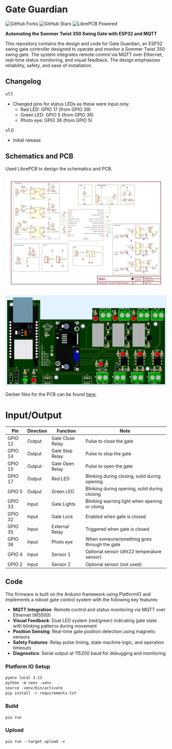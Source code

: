 # Gate Guardian


![GitHub Forks](https://img.shields.io/github/forks/laroo/GateGuardian?style=flat-square&color=blue)
![GitHub Stars](https://img.shields.io/github/stars/laroo/GateGuardian?style=flat-square&color=yellow)
![LibrePCB Powered](https://img.shields.io/badge/Powered%20By-LibrePCB-red?style=flat-square)  

**Automating the Sommer Twist 350 Swing Gate with ESP32 and MQTT**

This repository contains the design and code for Gate Guardian, an ESP32 swing gate controller designed to operate and monitor a Sommer Twist 350 swing gate. The system integrates remote control via MQTT over Ethernet, real-time status monitoring, and visual feedback. The design emphasizes reliability, safety, and ease of installation.

## Changelog

v1.1
- Changed pins for status LEDs as these were input only:
  - Red LED: GPIO 17 (from GPIO 39)
  - Green LED: GPIO 5 (from GPIO 36)
  - Photo eye: GPIO 36 (from GPIO 5)

v1.0
- Initial release

## Schematics and PCB

Used LibrePCB to design the schematics and PCB.

![Schematic](GateGuardian_Schematics_v1.1.png)

![PCB](GateGuardian_PCB_v1.1.png)

Gerber files for the PCB can be found [here](librepcb/output/v1.1/gerber).

# Input/Output

| Pin | Direction | Function | Note |
|----|----------|----------|------|
| GPIO 12 | Output | Gate Close Relay | Pulse to close the gate |
| GPIO 14 | Output | Gate Stop Relay | Pulse to stop the gate |
| GPIO 15 | Output | Gate Open Relay | Pulse to open the gate |
| GPIO 17 | Output | Red LED | Blinking during closing, solid during opening |
| GPIO 5 | Output | Green LED | Blinking during opening, solid during closing |
| GPIO 33 | Input | Gate Lights | Blinking warning light when opening or cloing |
| GPIO 32 | Input | Gate Lock | Enabled when gate is closed |
| GPIO 35 | Input | External Relay | Triggered when gate is closed |
| GPIO 36 | Input | Photo eye | When someone/omething goes through the gate |
| GPIO 4 | Input | Sensor 1 | Optional sensor (dht22 temperature sensor) |
| GPIO 2 | Input | Sensor 2 | Optional sensor (not used) |

## Code

The firmware is built on the Arduino framework using PlatformIO and implements a robust gate control system with the following key features:

- **MQTT Integration**: Remote control and status monitoring via MQTT over Ethernet (W5500)
- **Visual Feedback**: Dual LED system (red/green) indicating gate state with blinking patterns during movement
- **Position Sensing**: Real-time gate position detection using magnetic sensors
- **Safety Features**: Relay pulse timing, state machine logic, and operation timeouts
- **Diagnostics**: Serial output at 115200 baud for debugging and monitoring


### Platform IO Setup

```
pyenv local 3.13
python -m venv .venv
source .venv/bin/activate
pip install -r requirements.txt
```

### Build

```
pio run
```

### Upload

```
pio run --target upload -v
```
